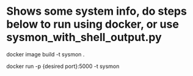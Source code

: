 # Shows some system info, do steps below to run using docker, or use sysmon_with_shell_output.py

docker image build -t sysmon .

docker run -p {desired port}:5000 -t sysmon
